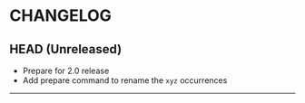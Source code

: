 CHANGELOG
=========

## HEAD (Unreleased)
* Prepare for 2.0 release
* Add prepare command to rename the `xyz` occurrences

---

